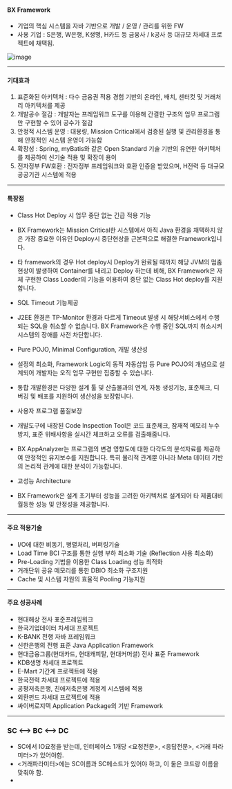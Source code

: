 #### BX Framework
- 기업의 핵심 시스템을 자바 기반으로 개발 / 운영 / 관리를 위한 FW
- 사용 기업 : S은행, W은행, K생명, H카드 등 금융사 / k공사 등 대규모 차세대 프로젝트에 채택됨.
 
![image](https://user-images.githubusercontent.com/48751536/143728158-d7012e9a-11a7-4d1a-b15c-4798420c8454.png)

-----------------------------------------------------------------------------

#### 기대효과
1. 표준화된 아키텍처 : 다수 금융권 적용 경험 기반의 온라인, 배치, 센터컷 및 거래처리 아키텍처를 제공
2. 개발공수 절감 : 개발자는 프레임워크 도구를 이용해 간결한 구조의 업무 프로그램만 구현할 수 있어 공수가 절감
3. 안정적 시스템 운영 : 대용량, Mission Critical에서 검증된 실행 및 관리환경을 통해 안정적인 시스템 운영이 가능합
4. 확장성 : Spring, myBatis와 같은 Open Standard 기술 기반의 유연한 아키텍처를 제공하여 신기술 적용 및 확장이 용이
5. 전자정부 FW호환 : 전자정부 프레임워크와 호환 인증을 받았으며, H전력 등 대규모 공공기관 시스템에 적용

-------------------------------------------------------------------------------

#### 특장점
 - Class Hot Deploy 시 업무 중단 없는 긴급 적용 기능
 - BX Framework는 Mission Critical한 시스템에서 아직 Java 환경을 채택하지 않은 가장 중요한 이유인 Deploy시 중단현상을 근본적으로 해결한 Framework입니다.
 - 타 framework의 경우 Hot deploy시 Deploy가 완료될 때까지 해당 JVM의 멈춤 현상이 발생하여 Container를 내리고 Deploy 하는데 비해, BX Framework은 자체 구현한 Class Loader의 기능을 이용하여 중단 없는 Class Hot deploy를 지원합니다.

- SQL Timeout 기능제공
- J2EE 환경은 TP-Monitor 환경과 다르게 Timeout 발생 시 해당서비스에서 수행되는 SQL을 취소할 수 없습니다. BX Framework은 수행 중인 SQL까지 취소시켜 시스템의 장애를 사전 차단합니다.

- Pure POJO, Minimal Configuration, 개발 생산성
- 설정의 최소화, Framework Logic의 동적 자동삽입 등 Pure POJO의 개념으로 설계되어 개발자는 오직 업무 구현만 집중할 수 있습니다.
- 통합 개발환경은 다양한 설계 툴 및 산출물과의 연계, 자동 생성기능, 표준체크, 디버깅 및 배포를 지원하여 생산성을 보장합니다.

 - 사용자 프로그램 품질보장
 - 개발도구에 내장된 Code Inspection Tool은 코드 표준체크, 잠재적 메모리 누수방지, 표준 위배사항을 실시간 체크하고 오류를 검출해줍니다.
 - BX AppAnalyzer는 프로그램의 변경 영향도에 대한 다각도의 분석자료를 제공하여 안정적인 유지보수를 지원합니다. 특히 물리적 관계뿐 아니라 Meta 데이터 기반의 논리적 관계에 대한 분석이 가능합니다.

 - 고성능 Architecture
 - BX Framework은 설계 초기부터 성능을 고려한 아키텍처로 설계되어 타 제품대비 월등한 성능 및 안정성을 제공합니다.

-------------------------------------------------------------------------------

#### 주요 적용기술
- I/O에 대한 비동기, 병렬처리, 버퍼링기술
- Load Time BCI 구조를 통한 실행 부하 최소화 기술 (Reflection 사용 최소화)
- Pre-Loading 기법을 이용한 Class Loading 성능 최적화
- 거래단위 공유 메모리를 통한 DBIO 최소화 구조지원
- Cache 및 시스템 자원의 효율적 Pooling 기능지원

-------------------------------------------------------------------------------

#### 주요 성공사례

- 현대해상 전사 표준프레임워크
- 한국기업데이터 차세대 프로젝트
- K-BANK 전행 자바 프레임워크
- 신한은행의 전행 표준 Java Application Framework
- 현대금융그룹(현대카드, 현대캐피탈, 현대커머셜) 전사 표준 Framework
- KDB생명 차세대 프로젝트
- E-Mart 기간계 프로젝트에 적용
- 한국전력 차세대 프로젝트에 적용
- 공평저축은행, 친애저축은행 계정계 시스템에 적용
- 외환펀드 차세대 프로젝트에 적용
- 싸이버로지텍 Application Package의 기반 Framework


-------------------------------------------------------------------------------

###  SC <--> BC <--> DC
- SC에서 IO요청을 받는데, 인터페이스 1개당 <요청전문>, <응답전문>, <거래 파라미터>가 있어야함.
- <거래파라미터>에는 SC이름과 SC메소드가 있어야 하고, 이 둘은 코드랑 이름을 맞춰야 함.
- 

